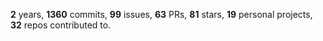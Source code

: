 **2** years, **1360** commits, **99** issues, **63** PRs, **81** stars, **19** personal projects, **32** repos contributed to.
